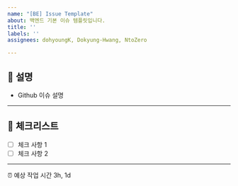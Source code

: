 ```yaml
---
name: "[BE] Issue Template"
about: 백엔드 기본 이슈 템플릿입니다.
title: ''
labels: ''
assignees: dohyoungK, Dokyung-Hwang, NtoZero

---
```


## 💁 설명
- Github 이슈 설명

---
## 📑 체크리스트
 - [ ] 체크 사항 1
 - [ ] 체크 사항 2

---
⏰ 예상 작업 시간
3h, 1d
